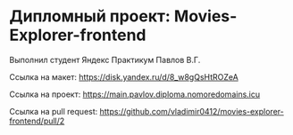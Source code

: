 # Дипломный проект: Movies-Explorer-frontend

Выполнил студент Яндекс Практикум Павлов В.Г.

Ссылка на макет: https://disk.yandex.ru/d/8_w8gQsHtROZeA

Ссылка на проект: https://main.pavlov.diploma.nomoredomains.icu

Ссылка на pull request: https://github.com/vladimir0412/movies-explorer-frontend/pull/2

